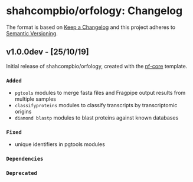 # shahcompbio/orfology: Changelog

The format is based on [Keep a Changelog](https://keepachangelog.com/en/1.0.0/)
and this project adheres to [Semantic Versioning](https://semver.org/spec/v2.0.0.html).

## v1.0.0dev - [25/10/19]

Initial release of shahcompbio/orfology, created with the [nf-core](https://nf-co.re/) template.

### `Added`

- `pgtools` modules to merge fasta files and Fragpipe output results from multiple samples
- `classifyproteins` modules to classify transcripts by transcriptomic origins
- `diamond blastp` modules to blast proteins against known databases

### `Fixed`

- unique identifiers in pgtools modules

### `Dependencies`

### `Deprecated`
